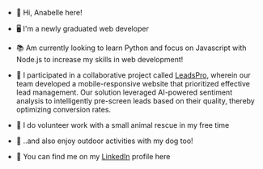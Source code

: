 - 👋 Hi, Anabelle here!
  
- 🖥️ I'm a newly graduated web developer
  
- 📚 Am currently looking to learn Python and focus on Javascript with Node.js to increase my skills in web development!
  
- 💾 I participated in a collaborative project called [LeadsPro](https://leadspro-9ddc3d1f2886.herokuapp.com/),
  wherein our team developed a mobile-responsive website that prioritized effective lead management.
  Our solution leveraged AI-powered sentiment analysis to intelligently pre-screen leads based on their quality,
  thereby optimizing conversion rates.

- 🐹 I do volunteer work with a small animal rescue in my free time
  
- 🐶 ..and also enjoy outdoor activities with my dog too!
  
- 📱 You can find me on my [LinkedIn](https://www.linkedin.com/in/anabelle-ho/) profile here


<!---
anabelleaho/anabelleaho is a ✨ special ✨ repository because its `README.md` (this file) appears on your GitHub profile.
You can click the Preview link to take a look at your changes.
--->
